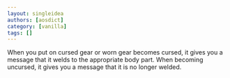 ```yaml
---
layout: singleidea
authors: [aosdict]
category: [vanilla]
tags: []
---
```

When you put on cursed gear or worn gear becomes cursed, it gives you a message that it welds to the appropriate body part. When becoming uncursed, it gives you a message that it is no longer welded.
